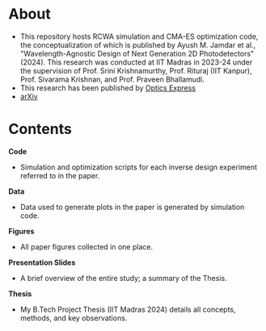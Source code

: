 # About 
- This repository hosts RCWA simulation and CMA-ES optimization code, the conceptualization of which is published by Ayush M. Jamdar et al., "Wavelength-Agnostic Design of Next Generation 2D Photodetectors" (2024). This research was conducted at IIT Madras in 2023-24 under the supervision of Prof. Srini Krishnamurthy, Prof. Rituraj (IIT Kanpur), Prof. Sivarama Krishnan, and Prof. Praveen Bhallamudi. 
- This research has been published by [Optics Express](https://doi.org/10.1364/OE.541176)
- [arXiv](https://arxiv.org/abs/2408.10601)
  
# Contents
**Code**
- Simulation and optimization scripts for each inverse design experiment referred to in the paper.
   
**Data**
- Data used to generate plots in the paper is generated by simulation code.
  
**Figures**
- All paper figures collected in one place.

**Presentation Slides**
- A brief overview of the entire study; a summary of the Thesis.

**Thesis**
- My B.Tech Project Thesis (IIT Madras 2024) details all concepts, methods, and key observations.


